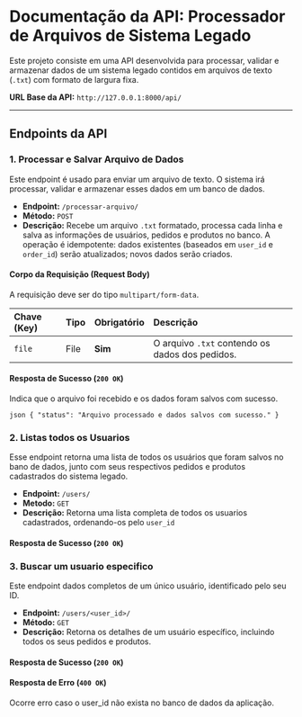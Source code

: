 # Documentação da API: Processador de Arquivos de Sistema Legado

Este projeto consiste em uma API desenvolvida para processar, validar e armazenar dados de um sistema legado contidos em arquivos de texto (`.txt`) com formato de largura fixa.

**URL Base da API:** `http://127.0.0.1:8000/api/`

---

## Endpoints da API

### 1. Processar e Salvar Arquivo de Dados

Este endpoint é usado para enviar um arquivo de texto. O sistema irá processar, validar e armazenar esses dados em um banco de dados.

-   **Endpoint:** `/processar-arquivo/`
-   **Método:** `POST`
-   **Descrição:** Recebe um arquivo `.txt` formatado, processa cada linha e salva as informações de usuários, pedidos e produtos no banco. A operação é idempotente: dados existentes (baseados em `user_id` e `order_id`) serão atualizados; novos dados serão criados.

#### Corpo da Requisição (Request Body)

A requisição deve ser do tipo `multipart/form-data`.

| Chave (Key) | Tipo | Obrigatório | Descrição                                        |
| :---------- | :--- | :---------- | :----------------------------------------------- |
| `file`      | File | **Sim** | O arquivo `.txt` contendo os dados dos pedidos. |

#### Resposta de Sucesso (`200 OK`)

Indica que o arquivo foi recebido e os dados foram salvos com sucesso.

`json
    {
    "status": "Arquivo processado e dados salvos com sucesso."
    }`


### 2. Listas todos os Usuarios

Esse endpoint retorna uma lista de todos os usuários que foram salvos no bano de dados, junto com seus respectivos pedidos e produtos cadastrados do sistema legado.

-  **Endpoint:** `/users/`
-  **Metodo:** `GET`
-  **Descrição:** Retorna uma lista completa de todos os usuarios cadastrados, ordenando-os pelo `user_id`

#### Resposta de Sucesso (`200 OK`)


### 3. Buscar um usuario especifico

Este endpoint dados completos de um único usuário, identificado pelo seu ID.

-   **Endpoint:** `/users/<user_id>/`
-   **Método:** `GET`
-   **Descrição:** Retorna os detalhes de um usuário específico, incluindo todos os seus pedidos e produtos.

#### Resposta de Sucesso (`200 OK`)

#### Resposta de Erro (`400 OK`)

Ocorre erro caso o user_id não exista no banco de dados da aplicação.
